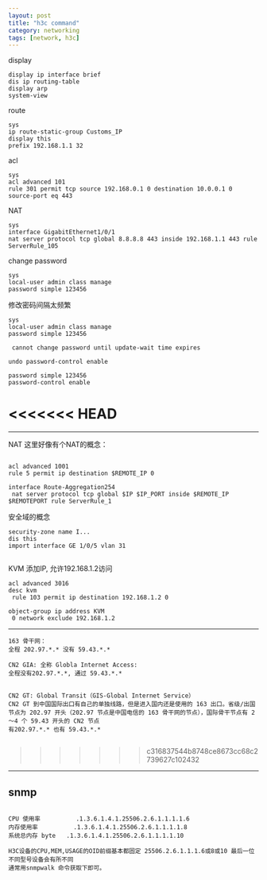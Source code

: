 ```yaml
---
layout: post
title: "h3c command"
category: networking
tags: [network, h3c]
---
```


display

```
display ip interface brief
dis ip routing-table
display arp
system-view
```

route

```
sys
ip route-static-group Customs_IP
display this
prefix 192.168.1.1 32

```

acl

```
sys
acl advanced 101
rule 301 permit tcp source 192.168.0.1 0 destination 10.0.0.1 0 source-port eq 443
```

NAT

```
sys
interface GigabitEthernet1/0/1
nat server protocol tcp global 8.8.8.8 443 inside 192.168.1.1 443 rule ServerRule_105
```

change password

```
sys
local-user admin class manage
password simple 123456
```


修改密码间隔太频繁

```
sys
local-user admin class manage
password simple 123456

 cannot change password until update-wait time expires

undo password-control enable

password simple 123456
password-control enable
```


<<<<<<< HEAD
=======

---

NAT 这里好像有个NAT的概念：

```

acl advanced 1001
rule 5 permit ip destination $REMOTE_IP 0

interface Route-Aggregation254
 nat server protocol tcp global $IP $IP_PORT inside $REMOTE_IP $REMOTEPORT rule ServerRule_1

```

安全域的概念

```
security-zone name I...
dis this
import interface GE 1/0/5 vlan 31


```


KVM 添加IP, 允许192.168.1.2访问


```
acl advanced 3016
desc kvm
 rule 103 permit ip destination 192.168.1.2 0

object-group ip address KVM
 0 network exclude 192.168.1.2
```


---


```
163 骨干网：
全程 202.97.*.* 没有 59.43.*.*

CN2 GIA: 全称 Globla Internet Access:
全程没有202.97.*.*, 通过 59.43.*.*


CN2 GT: Global Transit（GIS-Global Internet Service）
CN2 GT 到中国国际出口有自己的单独线路，但是进入国内还是使用的 163 出口。省级/出国节点为 202.97 开头（202.97 节点是中国电信的 163 骨干网的节点），国际骨干节点有 2～4 个 59.43 开头的 CN2 节点
有202.97.*.* 也有 59.43.*.*


```
>>>>>>> c316837544b8748ce8673cc68c2739627c102432


---

## snmp 
```

CPU 使用率          .1.3.6.1.4.1.25506.2.6.1.1.1.1.6
内存使用率          .1.3.6.1.4.1.25506.2.6.1.1.1.1.8
系统总内存 byte   .1.3.6.1.4.1.25506.2.6.1.1.1.1.10

H3C设备的CPU,MEM,USAGE的OID前缀基本都固定 25506.2.6.1.1.1.6或8或10 最后一位不同型号设备会有所不同
通常用snmpwalk 命令获取下即可。
```
